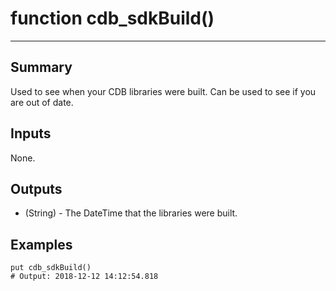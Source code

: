 # function cdb_sdkBuild()
---
## Summary
Used to see when your CDB libraries were built. Can be used to see if you are out of date.

## Inputs
None.
	
## Outputs
* (String) - The DateTime that the libraries were built.

## Examples
```
put cdb_sdkBuild()
# Output: 2018-12-12 14:12:54.818
```
